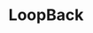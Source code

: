 ---
codehost: https://github.com/strongloop/loopback
logohandle: loopbackio
sort: loopback
title: LoopBack
website: https://loopback.io/
---